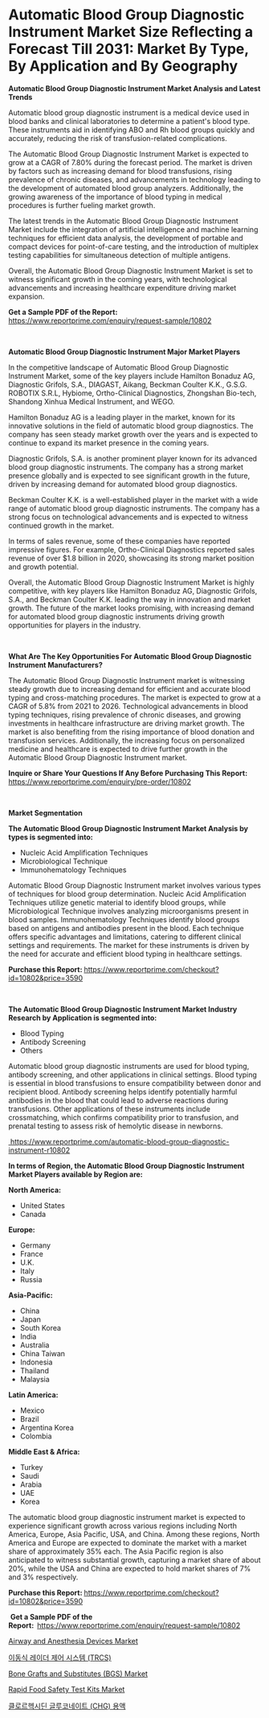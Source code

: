 <p><h1>Automatic Blood Group Diagnostic Instrument Market Size Reflecting a Forecast Till 2031: Market By Type, By Application and By Geography</h1></p><p><strong>Automatic Blood Group Diagnostic Instrument Market Analysis and Latest Trends</strong></p>
<p><p>Automatic blood group diagnostic instrument is a medical device used in blood banks and clinical laboratories to determine a patient's blood type. These instruments aid in identifying ABO and Rh blood groups quickly and accurately, reducing the risk of transfusion-related complications.</p><p>The Automatic Blood Group Diagnostic Instrument Market is expected to grow at a CAGR of 7.80% during the forecast period. The market is driven by factors such as increasing demand for blood transfusions, rising prevalence of chronic diseases, and advancements in technology leading to the development of automated blood group analyzers. Additionally, the growing awareness of the importance of blood typing in medical procedures is further fueling market growth.</p><p>The latest trends in the Automatic Blood Group Diagnostic Instrument Market include the integration of artificial intelligence and machine learning techniques for efficient data analysis, the development of portable and compact devices for point-of-care testing, and the introduction of multiplex testing capabilities for simultaneous detection of multiple antigens.</p><p>Overall, the Automatic Blood Group Diagnostic Instrument Market is set to witness significant growth in the coming years, with technological advancements and increasing healthcare expenditure driving market expansion.</p></p>
<p><strong>Get a Sample PDF of the Report:&nbsp;</strong> <a href="https://www.reportprime.com/enquiry/request-sample/10802">https://www.reportprime.com/enquiry/request-sample/10802</a></p>
<p>&nbsp;</p>
<p><strong>Automatic Blood Group Diagnostic Instrument Major Market Players</strong></p>
<p><p>In the competitive landscape of Automatic Blood Group Diagnostic Instrument Market, some of the key players include Hamilton Bonaduz AG, Diagnostic Grifols, S.A., DIAGAST, Aikang, Beckman Coulter K.K., G.S.G. ROBOTIX S.R.L, Hybiome, Ortho-Clinical Diagnostics, Zhongshan Bio-tech, Shandong Xinhua Medical Instrument, and WEGO.</p><p>Hamilton Bonaduz AG is a leading player in the market, known for its innovative solutions in the field of automatic blood group diagnostics. The company has seen steady market growth over the years and is expected to continue to expand its market presence in the coming years.</p><p>Diagnostic Grifols, S.A. is another prominent player known for its advanced blood group diagnostic instruments. The company has a strong market presence globally and is expected to see significant growth in the future, driven by increasing demand for automated blood group diagnostics.</p><p>Beckman Coulter K.K. is a well-established player in the market with a wide range of automatic blood group diagnostic instruments. The company has a strong focus on technological advancements and is expected to witness continued growth in the market.</p><p>In terms of sales revenue, some of these companies have reported impressive figures. For example, Ortho-Clinical Diagnostics reported sales revenue of over $1.8 billion in 2020, showcasing its strong market position and growth potential.</p><p>Overall, the Automatic Blood Group Diagnostic Instrument Market is highly competitive, with key players like Hamilton Bonaduz AG, Diagnostic Grifols, S.A., and Beckman Coulter K.K. leading the way in innovation and market growth. The future of the market looks promising, with increasing demand for automated blood group diagnostic instruments driving growth opportunities for players in the industry.</p></p>
<p>&nbsp;</p>
<p><strong>What Are The Key Opportunities For Automatic Blood Group Diagnostic Instrument Manufacturers?</strong></p>
<p><p>The Automatic Blood Group Diagnostic Instrument market is witnessing steady growth due to increasing demand for efficient and accurate blood typing and cross-matching procedures. The market is expected to grow at a CAGR of 5.8% from 2021 to 2026. Technological advancements in blood typing techniques, rising prevalence of chronic diseases, and growing investments in healthcare infrastructure are driving market growth. The market is also benefiting from the rising importance of blood donation and transfusion services. Additionally, the increasing focus on personalized medicine and healthcare is expected to drive further growth in the Automatic Blood Group Diagnostic Instrument market.</p></p>
<p><strong>Inquire or Share Your Questions If Any Before Purchasing This Report:</strong> <a href="https://www.reportprime.com/enquiry/pre-order/10802">https://www.reportprime.com/enquiry/pre-order/10802</a></p>
<p>&nbsp;</p>
<p><strong>Market Segmentation</strong></p>
<p><strong>The Automatic Blood Group Diagnostic Instrument Market Analysis by types is segmented into:</strong></p>
<p><ul><li>Nucleic Acid Amplification Techniques</li><li>Microbiological Technique</li><li>Immunohematology Techniques</li></ul></p>
<p><p>Automatic Blood Group Diagnostic Instrument market involves various types of techniques for blood group determination. Nucleic Acid Amplification Techniques utilize genetic material to identify blood groups, while Microbiological Technique involves analyzing microorganisms present in blood samples. Immunohematology Techniques identify blood groups based on antigens and antibodies present in the blood. Each technique offers specific advantages and limitations, catering to different clinical settings and requirements. The market for these instruments is driven by the need for accurate and efficient blood typing in healthcare settings.</p></p>
<p><strong>Purchase this Report:&nbsp;</strong><a href="https://www.reportprime.com/checkout?id=10802&price=3590">https://www.reportprime.com/checkout?id=10802&price=3590</a></p>
<p>&nbsp;</p>
<p><strong>The Automatic Blood Group Diagnostic Instrument Market Industry Research by Application is segmented into:</strong></p>
<p><ul><li>Blood Typing</li><li>Antibody Screening</li><li>Others</li></ul></p>
<p><p>Automatic blood group diagnostic instruments are used for blood typing, antibody screening, and other applications in clinical settings. Blood typing is essential in blood transfusions to ensure compatibility between donor and recipient blood. Antibody screening helps identify potentially harmful antibodies in the blood that could lead to adverse reactions during transfusions. Other applications of these instruments include crossmatching, which confirms compatibility prior to transfusion, and prenatal testing to assess risk of hemolytic disease in newborns.</p></p>
<p><a href="https://www.reportprime.com/automatic-blood-group-diagnostic-instrument-r10802">&nbsp;https://www.reportprime.com/automatic-blood-group-diagnostic-instrument-r10802</a></p>
<p><strong>In terms of Region, the Automatic Blood Group Diagnostic Instrument Market Players available by Region are:</strong></p>
<p>
    <p> <strong> North America: </strong>
        <ul>
            <li>United States</li>
            <li>Canada</li>
        </ul>
        </p> 
    <p> <strong> Europe: </strong>
        <ul>
            <li>Germany</li>
            <li>France</li>
            <li>U.K.</li>
            <li>Italy</li>
            <li>Russia</li>
        </ul>
        </p> 
    <p> <strong> Asia-Pacific: </strong>
        <ul>
            <li>China</li>
            <li>Japan</li>
            <li>South Korea</li>
            <li>India</li>
            <li>Australia</li>
            <li>China Taiwan</li>
            <li>Indonesia</li>
            <li>Thailand</li>
            <li>Malaysia</li>
        </ul>
        </p> 
    <p> <strong> Latin America: </strong>
        <ul>
            <li>Mexico</li>
            <li>Brazil</li>
            <li>Argentina Korea</li>
            <li>Colombia</li>
        </ul>
        </p> 
    <p> <strong> Middle East & Africa: </strong>
        <ul>
            <li>Turkey</li>
            <li>Saudi</li>
            <li>Arabia</li>
            <li>UAE</li>
            <li>Korea</li>
        </ul>
    </p>
    </p>
<p><p>The automatic blood group diagnostic instrument market is expected to experience significant growth across various regions including North America, Europe, Asia Pacific, USA, and China. Among these regions, North America and Europe are expected to dominate the market with a market share of approximately 35% each. The Asia Pacific region is also anticipated to witness substantial growth, capturing a market share of about 20%, while the USA and China are expected to hold market shares of 7% and 3% respectively.</p></p>
<p><strong>Purchase this Report: </strong><a href="https://www.reportprime.com/checkout?id=10802&price=3590">https://www.reportprime.com/checkout?id=10802&price=3590</a></p>
<p>&nbsp;<strong>Get a Sample PDF of the Report:&nbsp;&nbsp;</strong><a href="https://www.reportprime.com/enquiry/request-sample/10802">https://www.reportprime.com/enquiry/request-sample/10802</a></p>
<p><strong></strong></p>
<p><p><a href="https://medium.com/@susiegibson1945/airway-and-anesthesia-devices-market-research-report-includes-analysis-on-market-size-share-and-6478eadd2818">Airway and Anesthesia Devices Market</a></p><p><a href="https://github.com/ahmadrevanz10/Market-Research-Report-List-2/blob/main/3633939106818.md">이동식 레이더 제어 시스템 (TRCS)</a></p><p><a href="https://medium.com/@borisfisher2023/bone-grafts-and-substitutes-bgs-market-growth-market-segmentation-and-regional-analysis-global-7256803092ff">Bone Grafts and Substitutes (BGS) Market</a></p><p><a href="https://github.com/AllisonKreiger/Market-Research-Report-List-1/blob/main/rapid-food-safety-test-kits-market.md">Rapid Food Safety Test Kits Market</a></p><p><a href="https://github.com/jimahmed0511/Market-Research-Report-List-2/blob/main/1443965106817.md">클로르헥시딘 글루코네이트 (CHG) 용액</a></p></p>